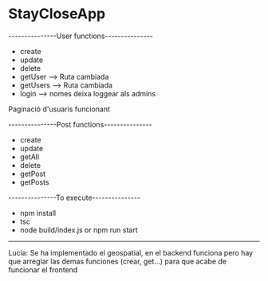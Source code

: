 # StayCloseApp

---------------User functions---------------
- create
- update
- delete
- getUser --> Ruta cambiada
- getUsers --> Ruta cambiada
- login --> nomes deixa loggear als admins

Paginació d'usuaris funcionant

---------------Post functions---------------
- create
- update
- getAll
- delete
- getPost
- getPosts

---------------To execute---------------
- npm install
- tsc  
- node build/index.js or npm run start

---------------------------------------
Lucia:
Se ha implementado el geospatial, en el backend funciona pero hay que arreglar las demas funciones (crear, get...) para que acabe de funcionar el frontend


